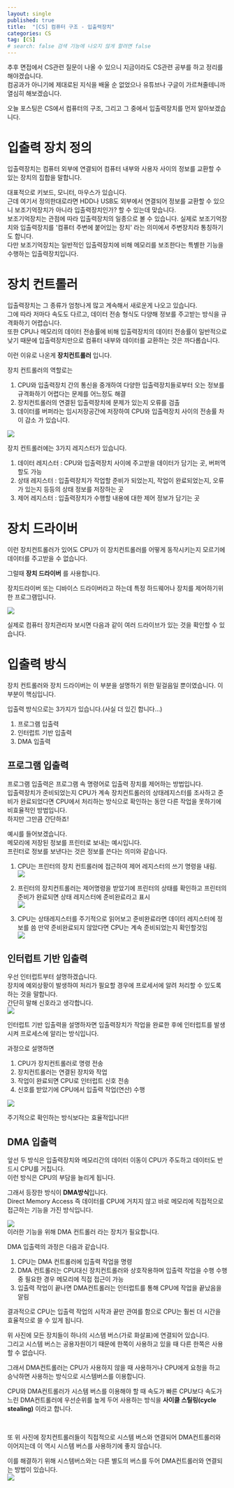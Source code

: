 ```yaml
---
layout: single
published: true
title:  "[CS] 컴퓨터 구조 - 입출력장치"
categories: CS
tag: [CS]
# search: false 검색 기능에 나오지 않게 할려면 false
---
```


추후 면접에서 CS관련 질문이 나올 수 있으니 지금이라도 CS관련 공부를 하고 정리를 해야겠습니다. <br>
컴공과가 아니기에 제대로된 지식을 배울 순 없었으나 유튜브나 구글이 가르쳐줄테니까 열심히 해보겠습니다. <br>

오늘 포스팅은 CS에서 컴퓨터의 구조, 그리고 그 중에서 입출력장치를 먼저 알아보겠습니다. <br>

# 입출력 장치 정의

입출력장치는 컴퓨터 외부에 연결되어 컴퓨터 내부와 사용자 사이의 정보를 교환할 수 있는 장치의 집합을 말합니다.

대표적으로 키보드, 모니터, 마우스가 있습니다. <br>
근데 여기서 정의한대로라면 HDD나 USB도 외부에서 연결되어 정보를 교환할 수 있으니 보조기억장치가 아니라 입출력장치인가? 할 수 있는데 맞습니다. <br>
보조기억장치는 관점에 따라 입출력장치의 일종으로 볼 수 있습니다. 실제로 보조기억장치와 입출력장치를 '컴퓨터 주변에 붙어있는 장치' 라는 의미에서 주변장치라 통칭하기도 합니다. <br>
다만 보조기억장치는 일반적인 입출력장치에 비해 메모리를 보조한다는 특별한 기능을 수행하는 입출력장치입니다. <br>


# 장치 컨트롤러

입출력장치는 그 종류가 엄청나게 많고 계속해서 새로운게 나오고 있습니다. <br>
그에 따라 저마다 속도도 다르고, 데이터 전송 형식도 다양해 정보를 주고받는 방식을 규격화하기 어렵습니다. <br>
또한 CPU나 메모리의 데이터 전송률에 비해 입출력장치의 데이터 전송률이 일반적으로 낮기 때문에 입출력장치만으로 컴퓨터 내부와 데이터를 교환하는 것은 까다롭습니다. <br>


이런 이유로 나온게 <b>장치컨트롤러</b> 입니다. 

장치 컨트롤러의 역할로는
1. CPU와 입출력장치 간의 통신을 중개하여 다양한 입출력장치들로부터 오는 정보를 규격화하기 어렵다는 문제를 어느정도 해결
2. 장치컨트롤러의 연결된 입출력장치에 문제가 있는지 오류를 검출
3. 데이터를 버퍼라는 임시저장공간에 저장하여 CPU와 입출력장치 사이의 전송률 차이 감소
가 있습니다.

![](../../assets/images/2023-03-15-ComputerArchitecture-IO.md/2023-03-15-02-03-07.png)

장치 컨트롤러에는 3가지 레지스터가 있습니다.
1. 데이터 레지스터 : CPU와 입출력장치 사이에 주고받을 데이터가 담기는 곳, 버퍼역할도 가능
2. 상태 레지스터 : 입출력장치가 작업할 준비가 되었는지, 작업이 완료되었는지, 오류가 있는지 등등의 상태 정보를 저장하는 곳
3. 제어 레지스터 : 입출력장치가 수행할 내용에 대한 제어 정보가 담기는 곳


# 장치 드라이버

이런 장치컨트롤러가 있어도 CPU가 이 장치컨트롤러를 어떻게 동작시키는지 모르기에 데이터를 주고받을 수 없습니다.

그럴때 <b>장치 드라이버</b> 를 사용합니다. <br>

장치드라이버 또는 디바이스 드라이버라고 하는데 특정 하드웨어나 장치를 제어하기위한 프로그램입니다. <br>

![](../../assets/images/2023-03-15-ComputerArchitecture-IO.md/2023-03-15-01-33-31.png)

실제로 컴퓨터 장치관리자 보시면 다음과 같이 여러 드라이브가 있는 것을 확인할 수 있습니다. <br>


# 입출력 방식

장치 컨트롤러와 장치 드라이버는 이 부분을 설명하기 위한 밑걸음일 뿐이였습니다. 이 부분이 핵심입니다. <br>

입출력 방식으로는 3가지가 있습니다.(사실 더 있긴 합니다...)
1. 프로그램 입출력
2. 인터럽트 기반 입출력
3. DMA 입출력

## 프로그램 입출력
프로그램 입출력은 프로그램 속 명령어로 입출력 장치를 제어하는 방법입니다. <br>
입출력장치가 준비되었는지 CPU가 계속 장치컨트롤러의 상태레지스터를 조사하고 준비가 완료되었다면 CPU에서 처리하는 방식으로
확인하는 동안 다른 작업을 못하기에 비효율적인 방법입니다. <br>
하지만 그만큼 간단하죠! <br>


예시를 들어보겠습니다. <br>
메모리에 저장된 정보를 프린터로 보내는 예시입니다. <br>
프린터로 정보를 보낸다는 것은 정보를 쓴다는 의미와  같습니다. <br>

1. CPU는 프린터의 장치 컨트롤러에 접근하여 제어 레지스터의 쓰기 명령을 내림. <br>
![](../../assets/images/2023-03-15-ComputerArchitecture-IO.md/2023-03-15-01-39-27.png)

2. 프린터의 장치컨트롤러는 제어명령을 받았기에 프린터의 상태를 확인하고 프린터의 준비가 완료되면 상태 레지스터에 준비완료라고 표시 <br>
![](../../assets/images/2023-03-15-ComputerArchitecture-IO.md/2023-03-15-01-40-47.png)

3. CPU는 상태레지스터를 주기적으로 읽어보고 준비완료라면 데이터 레지스터에 정보를 씀
만약 준비완료되지 않았다면 CPU는 계속 준비되었는지 확인할것임 <br>
![](../../assets/images/2023-03-15-ComputerArchitecture-IO.md/2023-03-15-01-42-03.png)


## 인터럽트 기반 입출력

우선 인터럽트부터 설명하겠습니다. <br>
장치에 예외상황이 발생하여 처리가 필요할 경우에 프로세서에 알려 처리할 수 있도록 하는 것을 말합니다. <br>
간단히 말해 신호라고 생각합니다. <br>
![](../../assets/images/2023-03-15-ComputerArchitecture-IO.md/2023-03-15-01-45-56.png)


인터럽트 기반 입출력을 설명하자면 
입출력장치가 작업을 완료한 후에 인터럽트를 발생시켜 프로세스에 알리는 방식입니다. <br>

과정으로 설명하면
1. CPU가 장치컨트롤러로 명령 전송
2. 장치컨트롤러는 연결된 장치와 작업
3. 작업이 완료되면 CPU로 인터럽트 신호 전송
4. 신호를 받았기에 CPU에서 입출력 작업(연산) 수행

![](../../assets/images/2023-03-15-ComputerArchitecture-IO.md/2023-03-15-01-52-22.png)

주기적으로 확인하는 방식보다는 효율적입니다!!

## DMA 입출력

앞선 두 방식은 입출력장치와 메모리간의 데이터 이동이 CPU가 주도하고 데이터도 반드시 CPU를 거칩니다. <br>
이런 방식은 CPU의 부담을 늘리게 됩니다. <br>

그래서 등장한 방식이 <b>DMA방식</b>입니다. <br>
Direct Memory Access 즉 데이터를 CPU에 거치지 않고 바로 메모리에 직접적으로 접근하는 기능을 가진 방식입니다. <br>

![](../../assets/images/2023-03-15-ComputerArchitecture-IO.md/2023-03-15-02-02-11.png) <br>
이러한 기능을 위해 DMA 컨트롤러 라는 장치가 필요합니다.

DMA 입출력의 과정은 다음과 같습니다. <br>
1. CPU는 DMA 컨트롤러에 입출력 작업을 명령
2. DMA 컨트롤러는 CPU대신 장치컨트롤러와 상호작용하며 입출력 작업을 수행
수행 중 필요한 경우 메모리에 직접 접근이 가능
3. 입출력 작업이 끝나면 DMA컨트롤러는 인터럽트를 통해 CPU에 작업을 끝났음을 알림

결과적으로 CPU는 입출력 작업의 시작과 끝만 관여를 함으로 CPU는 훨씬 더 시간을 효율적으로 쓸 수 있게 됩니다. <br>


위 사진에 모든 장치들이 하나의 시스템 버스(가로 화살표)에 연결되어 있습니다. <br>
그리고 시스템 버스는 공용자원이기 때문에 한쪽이 사용하고 있을 때 다른 한쪽은 사용할 수 없습니다. <br>

그래서 DMA컨트롤러는 CPU가 사용하지 않을 때 사용하거나
CPU에게 요청을 하고 승낙하면 사용하는 방식으로 시스템버스를 이용합니다. <br>

CPU와 DMA컨트롤러가 시스템 버스를 이용해야 할 때 속도가 빠른 CPU보다 속도가 느린 DMA컨트롤러에 우선순위를 높게 두어 사용하는 방식을 <b>사이클 스틸링(cycle stealing)</b> 이라고 합니다. <br>

<br>

또 위 사진에 장치컨트롤러들이 직접적으로 시스템 버스와 연결되어 DMA컨트롤러와 이어지는데 이 역시 시스템 버스를 사용하기에 좋지 않습니다. <br>

이를 해결하기 위해 시스템버스와는 다른 별도의 버스를 두어 DMA컨트롤러와 연결되는 방법이 있습니다. <br>
![](../../assets/images/2023-03-15-ComputerArchitecture-IO.md/2023-03-15-02-09-46.png)
